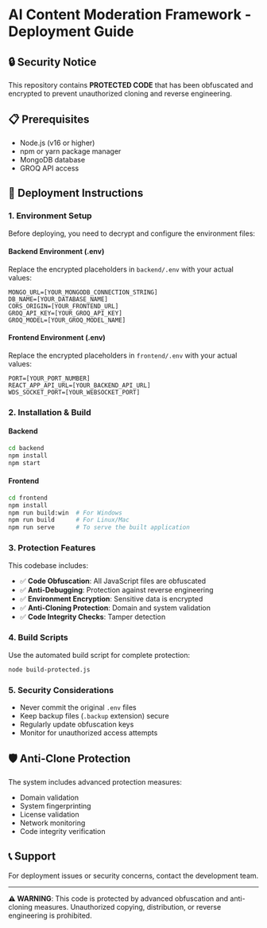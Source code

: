 # AI Content Moderation Framework - Deployment Guide

## 🔒 Security Notice
This repository contains **PROTECTED CODE** that has been obfuscated and encrypted to prevent unauthorized cloning and reverse engineering.

## 📋 Prerequisites
- Node.js (v16 or higher)
- npm or yarn package manager
- MongoDB database
- GROQ API access

## 🚀 Deployment Instructions

### 1. Environment Setup
Before deploying, you need to decrypt and configure the environment files:

#### Backend Environment (.env)
Replace the encrypted placeholders in `backend/.env` with your actual values:
```
MONGO_URL=[YOUR_MONGODB_CONNECTION_STRING]
DB_NAME=[YOUR_DATABASE_NAME]
CORS_ORIGIN=[YOUR_FRONTEND_URL]
GROQ_API_KEY=[YOUR_GROQ_API_KEY]
GROQ_MODEL=[YOUR_GROQ_MODEL_NAME]
```

#### Frontend Environment (.env)
Replace the encrypted placeholders in `frontend/.env` with your actual values:
```
PORT=[YOUR_PORT_NUMBER]
REACT_APP_API_URL=[YOUR_BACKEND_API_URL]
WDS_SOCKET_PORT=[YOUR_WEBSOCKET_PORT]
```

### 2. Installation & Build

#### Backend
```bash
cd backend
npm install
npm start
```

#### Frontend
```bash
cd frontend
npm install
npm run build:win  # For Windows
npm run build      # For Linux/Mac
npm run serve      # To serve the built application
```

### 3. Protection Features
This codebase includes:
- ✅ **Code Obfuscation**: All JavaScript files are obfuscated
- ✅ **Anti-Debugging**: Protection against reverse engineering
- ✅ **Environment Encryption**: Sensitive data is encrypted
- ✅ **Anti-Cloning Protection**: Domain and system validation
- ✅ **Code Integrity Checks**: Tamper detection

### 4. Build Scripts
Use the automated build script for complete protection:
```bash
node build-protected.js
```

### 5. Security Considerations
- Never commit the original `.env` files
- Keep backup files (`.backup` extension) secure
- Regularly update obfuscation keys
- Monitor for unauthorized access attempts

## 🛡️ Anti-Clone Protection
The system includes advanced protection measures:
- Domain validation
- System fingerprinting
- License validation
- Network monitoring
- Code integrity verification

## 📞 Support
For deployment issues or security concerns, contact the development team.

---
**⚠️ WARNING**: This code is protected by advanced obfuscation and anti-cloning measures. Unauthorized copying, distribution, or reverse engineering is prohibited.